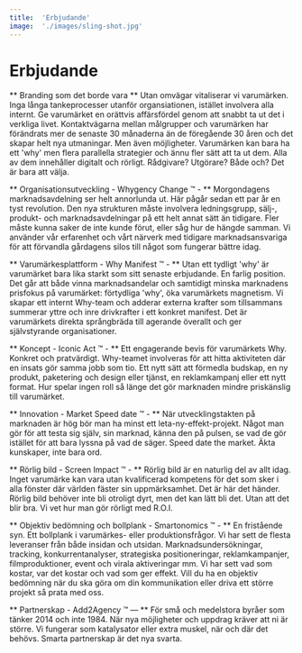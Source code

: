 ```yaml
---
title:	'Erbjudande'
image:	'./images/sling-shot.jpg'
---
```


# Erbjudande

** Branding som det borde vara **
Utan omvägar vitaliserar vi varumärken. Inga långa tankeprocesser utanför organsiationen, istället involvera alla internt. Ge varumärket en orättvis affärsfördel genom att snabbt ta ut det i verkliga livet. Kontaktvägarna mellan målgrupper och varumärken har förändrats mer de senaste 30 månaderna än de föregående 30 åren och det skapar helt nya utmaningar. Men även möjligheter. Varumärken kan bara ha ett 'why' men flera parallella strategier och ännu fler sätt att ta ut dem. Alla av dem innehåller digitalt och rörligt. Rådgivare? Utgörare? Både och? Det är bara att välja.

** Organisationsutveckling - Whygency Change &trade; - **
Morgondagens marknadsavdelning ser helt annorlunda ut. Här pågår sedan ett par år en tyst revolution. Den nya strukturen måste involvera ledningsgrupp, sälj-, produkt- och marknadsavdelningar på ett helt annat sätt än tidigare. Fler måste kunna saker de inte kunde förut, eller såg hur de hängde samman. Vi använder vår erfarenhet och vårt närverk med tidigare marknadsansvariga för att förvandla gårdagens silos till något som fungerar bättre idag. 

** Varumärkesplattform - Why Manifest &trade; - **
Utan ett tydligt 'why' är varumärket bara lika starkt som sitt senaste erbjudande. En farlig position. Det går att både vinna marknadsandelar och samtidigt minska marknadens prisfokus på varumärket: förtydliga 'why', öka varumärkets magnetism. Vi skapar ett internt Why-team och adderar externa krafter som tillsammans summerar yttre och inre drivkrafter i ett konkret manifest.  Det är varumärkets direkta språngbräda till agerande överallt och ger självstyrande organisationer. 

** Koncept - Iconic Act &trade; - ** 
Ett engagerande bevis för varumärkets Why. Konkret och pratvärdigt. Why-teamet involveras för att hitta aktiviteten där en insats gör samma jobb som tio. Ett nytt sätt att förmedla budskap, en ny produkt, paketering och design eller tjänst, en reklamkampanj eller ett nytt format. Hur spelar ingen roll så länge det gör marknaden mindre priskänslig till varumärket. 

** Innovation - Market Speed date &trade; - **
När utvecklingstakten på marknaden är hög bör man ha minst ett leta-ny-effekt-projekt. Något man gör för att testa sig själv, sin marknad, känna den på pulsen, se vad de gör istället för att bara lyssna på vad de säger. Speed date the market. Äkta kunskaper, inte bara ord.

** Rörlig bild - Screen Impact &trade; - **
Rörlig bild är en naturlig del av allt idag. Inget varumärke kan vara utan kvalificerad kompetens för det som sker i alla fönster där världen fäster sin uppmärksamhet. Det är här det händer. Rörlig bild behöver inte bli otroligt dyrt, men det kan lätt bli det. Utan att det blir bra. Vi vet hur man gör rörligt med R.O.I.

** Objektiv bedömning och bollplank - Smartonomics &trade; - **
En fristående syn. Ett bollplank i varumärkes- eller produktionsfrågor. Vi har sett de flesta leveranser från både insidan och utsidan. Marknadsundersökningar, tracking, konkurrentanalyser, strategiska positioneringar, reklamkampanjer, filmproduktioner, event och virala aktiveringar mm. Vi har sett vad som kostar, var det kostar och vad som ger effekt. Vill du ha en objektiv bedömning när du ska göra om din kommunikation eller driva ett större projekt så prata med oss.

** Partnerskap - Add2Agency &trade; — **
För små och medelstora byråer som tänker 2014 och inte 1984. När nya möjligheter och uppdrag kräver att ni är större. Vi fungerar som katalysator eller extra muskel, när och där det behövs. Smarta partnerskap är det nya svarta.



